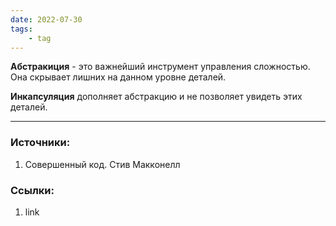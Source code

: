 ```yaml
---
date: 2022-07-30
tags:
    - tag
---
```


**Абстракиция** - это важнейший инструмент управления сложностью. Она скрывает лишних на данном уровне деталей.

**Инкапсуляция** дополняет абстракцию и не позволяет увидеть этих деталей.

---

### Источники:
1. Совершенный код. Стив Макконелл

### Ссылки:
1. link